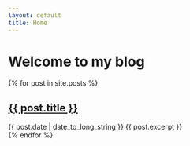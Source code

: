 ```yaml
---
layout: default
title: Home
---
```


# Welcome to my blog

{% for post in site.posts %}
  <article>
    <h2><a href="{{ post.url }}">{{ post.title }}</a></h2>
    <time datetime="{{ post.date | date: "%Y-%m-%d" }}">{{ post.date | date_to_long_string }}</time>
    {{ post.excerpt }}
  </article>
{% endfor %} 